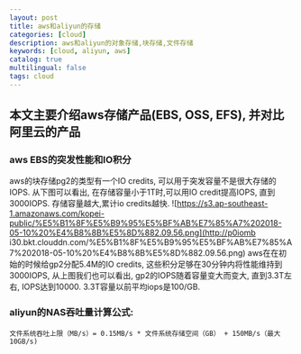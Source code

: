 ```yaml
---
layout: post
title: aws和aliyun的存储
categories: [cloud]
description: aws和aliyun的对象存储,块存储,文件存储
keywords: [cloud, aliyun, aws]
catalog: true
multilingual: false
tags: cloud
---
```


## 本文主要介绍aws存储产品(EBS, OSS, EFS), 并对比阿里云的产品

### aws EBS的突发性能和IO积分
aws的块存储pg2的类型有一个IO credits, 可以用于突发容量不是很大存储的IOPS. 从下图可以看出, 在存储容量小于1T时,可以用IO credit提高IOPS, 直到3000IOPS. 存储容量越大,累计io credits越快.
![https://s3.ap-southeast-1.amazonaws.com/kopei-public/%E5%B1%8F%E5%B9%95%E5%BF%AB%E7%85%A7%202018-05-10%20%E4%B8%8B%E5%8D%882.09.56.png](http://p0iomb
i30.bkt.clouddn.com/%E5%B1%8F%E5%B9%95%E5%BF%AB%E7%85%A7%202018-05-10%20%E4%B8%8B%E5%8D%882.09.56.png)
aws在在初始的时候给gp2分配5.4M的IO credits, 这些积分足够在30分钟内将性能维持到3000IOPS, 从上图我们也可以看出, gp2的IOPS随着容量变大而变大, 直到3.3T左右, IOPS达到10000. 3.3T容量以前平均iops是100/GB.

### aliyun的NAS吞吐量计算公式:
`文件系统吞吐上限（MB/s）= 0.15MB/s * 文件系统存储空间（GB） + 150MB/s（最大10GB/s)`
